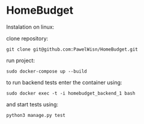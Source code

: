 # HomeBudget

Instalation on linux:
  
  clone repository:
  
    git clone git@github.com:PawelWisn/HomeBudget.git
    
  run project:
  
    sudo docker-compose up --build
    
  to run backend tests enter the container using:
  
    sudo docker exec -t -i homebudget_backend_1 bash
  
  and start tests using:
  
    python3 manage.py test
